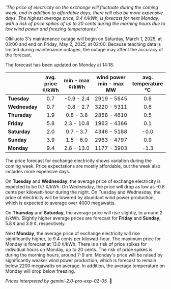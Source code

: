 *'The price of electricity on the exchange will fluctuate during the coming week, and in addition to affordable days, there will also be more expensive days. The highest average price, 9.4 ¢/kWh, is forecast for next Monday, with a risk of price spikes of up to 20 cents during the morning hours due to low wind power and freezing temperatures.'*

Olkiluoto 3's maintenance outage will begin on Saturday, March 1, 2025, at 03:00 and end on Friday, May 2, 2025, at 02:00. Because teaching data is limited during maintenance outages, the outage may affect the accuracy of the forecast.

The forecast has been updated on Monday at 14:18.

|   | avg.<br>price<br>¢/kWh | min - max<br>¢/kWh | wind power<br>min - max<br>MW | avg.<br>temperature<br>°C |
|:-------------|:----------------:|:----------------:|:-------------:|:-------------:|
|  **Tuesday** |     0.7          | -0.9 - 2.4        |  2919 - 5645 | 0.6           |
| **Wednesday**   |     0.7          | -0.8 - 2.7   | 3220 - 5311         |   0.6   |
| **Thursday**  |    1.9           | 0.8 - 3.8        |  2858 - 4610          |   0.5   |
| **Friday**   |    5.8           | 2.3 - 10.8       |    1963 - 4366       |   0.1   |
| **Saturday** |      2.0         | 0.7 - 3.7        | 4346 - 5188       |  -0.0     |
| **Sunday**  |    3.9           | 1.5 - 6.0        |   2963 - 4797        |   0.9   |
| **Monday**  |    9.4          | 2.8 - 13.0        | 1177 - 3903         |   -1.3   |

The price forecast for exchange electricity shows variation during the coming week. Price expectations are mostly affordable, but the week also includes more expensive days.

On **Tuesday** and **Wednesday**, the average price of exchange electricity is expected to be 0.7 ¢/kWh. On Wednesday, the price will drop as low as -0.8 cents per kilowatt-hour during the night. On Tuesday and Wednesday, the price of electricity will be lowered by abundant wind power production, which is expected to average over 4000 megawatts.

On **Thursday** and **Saturday**, the average price will rise slightly, to around 2 ¢/kWh. Slightly higher average prices are forecast for **Friday** and **Sunday**, 5.8 ¢ and 3.9 ¢, respectively.

Next **Monday**, the average price of exchange electricity will rise significantly higher, to 9.4 cents per kilowatt-hour. The maximum price for Monday is forecast at 13.0 ¢/kWh. There is a risk of price spikes for individual hours on Monday, up to 20 cents. The risk of price spikes is during the morning hours, around 7-9 am. Monday's price will be raised by significantly weaker wind power production, which is forecast to remain below 2200 megawatts on average. In addition, the average temperature on Monday will drop below freezing.

*Prices interpreted by gemini-2.0-pro-exp-02-05.* 🍃

